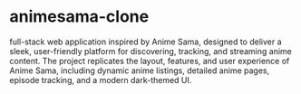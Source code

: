 # animesama-clone
 full-stack web application inspired by Anime Sama, designed to deliver a sleek, user-friendly platform for discovering, tracking, and streaming anime content.  The project replicates the layout, features, and user experience of Anime Sama, including dynamic anime listings, detailed anime pages, episode tracking, and a modern dark-themed UI.
